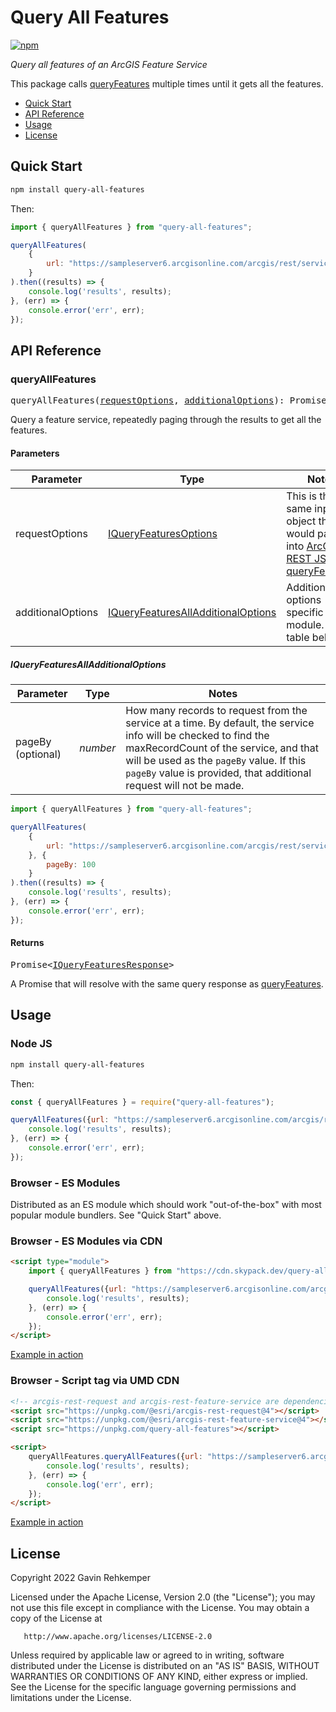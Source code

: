 # Query All Features

[![npm](https://img.shields.io/npm/v/query-all-features)](https://www.npmjs.com/package/query-all-features)

*Query all features of an ArcGIS Feature Service*

This package calls [queryFeatures](https://developers.arcgis.com/arcgis-rest-js/api-reference/arcgis-rest-feature-service/queryFeatures) multiple times until it gets all the features.

- [Quick Start](#quick-start)
- [API Reference](#api-reference)
- [Usage](#usage)
- [License](#license)

## Quick Start

```bash
npm install query-all-features
```

Then:

```js
import { queryAllFeatures } from "query-all-features";

queryAllFeatures(
    {
        url: "https://sampleserver6.arcgisonline.com/arcgis/rest/services/USA/MapServer/0"
    }
).then((results) => {
    console.log('results', results);
}, (err) => {
    console.error('err', err);
});
```

## API Reference

### queryAllFeatures

<pre>
queryAllFeatures(<a href="https://developers.arcgis.com/arcgis-rest-js/api-reference/arcgis-rest-feature-service/IQueryFeaturesOptions">requestOptions</a>, <a href="#IQueryFeaturesAllAdditionalOptions">additionalOptions</a>): Promise<<a href="https://developers.arcgis.com/arcgis-rest-js/api-reference/arcgis-rest-feature-service/IQueryFeaturesResponse">IQueryFeaturesResponse</a>>
</pre>

Query a feature service, repeatedly paging through the results to get all the features.

#### Parameters

| Parameter         | Type                               | Notes                                                                 |
|-------------------|------------------------------------|-----------------------------------------------------------------------|
| requestOptions    | [IQueryFeaturesOptions](https://developers.arcgis.com/arcgis-rest-js/api-reference/arcgis-rest-feature-service/IQueryFeaturesOptions) | This is the same input object that you would pass into [ArcGIS REST JS queryFeatures](https://developers.arcgis.com/arcgis-rest-js/api-reference/arcgis-rest-feature-service/queryFeatures). |
| additionalOptions | [IQueryFeaturesAllAdditionalOptions](#IQueryFeaturesAllAdditionalOptions) | Additional options specific to this module. See table below. |

##### IQueryFeaturesAllAdditionalOptions

| Parameter         | Type                               | Notes                                                                 |
|-------------------|------------------------------------|-----------------------------------------------------------------------|
| pageBy (optional)    | *number* | How many records to request from the service at a time. By default, the service info will be checked to find the maxRecordCount of the service, and that will be used as the `pageBy` value. If this `pageBy` value is provided, that additional request will not be made. |

```js
import { queryAllFeatures } from "query-all-features";

queryAllFeatures(
    {
        url: "https://sampleserver6.arcgisonline.com/arcgis/rest/services/USA/MapServer/0"
    }, { 
        pageBy: 100
    }
).then((results) => {
    console.log('results', results);
}, (err) => {
    console.error('err', err);
});
```

#### Returns

<pre>
Promise<<a href="https://developers.arcgis.com/arcgis-rest-js/api-reference/arcgis-rest-feature-service/IQueryFeaturesResponse">IQueryFeaturesResponse</a>>
</pre>

A Promise that will resolve with the same query response as [queryFeatures](https://developers.arcgis.com/arcgis-rest-js/api-reference/arcgis-rest-feature-service/queryFeatures).

## Usage

### Node JS

```bash
npm install query-all-features
```

Then:

```js
const { queryAllFeatures } = require("query-all-features");

queryAllFeatures({url: "https://sampleserver6.arcgisonline.com/arcgis/rest/services/USA/MapServer/0"}).then((results) => {
    console.log('results', results);
}, (err) => {
    console.error('err', err);
});
```

### Browser - ES Modules

Distributed as an ES module which should work "out-of-the-box" with most popular module bundlers. See "Quick Start" above.

### Browser - ES Modules via CDN

```html
<script type="module">
    import { queryAllFeatures } from "https://cdn.skypack.dev/query-all-features";

    queryAllFeatures({url: "https://sampleserver6.arcgisonline.com/arcgis/rest/services/USA/MapServer/0"}).then((results) => {
        console.log('results', results);
    }, (err) => {
        console.error('err', err);
    });
</script>
```

[Example in action](https://codepen.io/gavinr/pen/ExQYegd?editors=0010)

### Browser - Script tag via UMD CDN

```html
<!-- arcgis-rest-request and arcgis-rest-feature-service are dependencies: -->
<script src="https://unpkg.com/@esri/arcgis-rest-request@4"></script>
<script src="https://unpkg.com/@esri/arcgis-rest-feature-service@4"></script>
<script src="https://unpkg.com/query-all-features"></script>

<script>
    queryAllFeatures.queryAllFeatures({url: "https://sampleserver6.arcgisonline.com/arcgis/rest/services/USA/MapServer/0"}).then((results) => {
        console.log('results', results);
    }, (err) => {
        console.log('err', err);
    });
</script>
```

[Example in action](https://jsbin.com/kegayoz/edit?html,output)

## License

   Copyright 2022 Gavin Rehkemper

   Licensed under the Apache License, Version 2.0 (the "License");
   you may not use this file except in compliance with the License.
   You may obtain a copy of the License at

       http://www.apache.org/licenses/LICENSE-2.0

   Unless required by applicable law or agreed to in writing, software
   distributed under the License is distributed on an "AS IS" BASIS,
   WITHOUT WARRANTIES OR CONDITIONS OF ANY KIND, either express or implied.
   See the License for the specific language governing permissions and
   limitations under the License.
